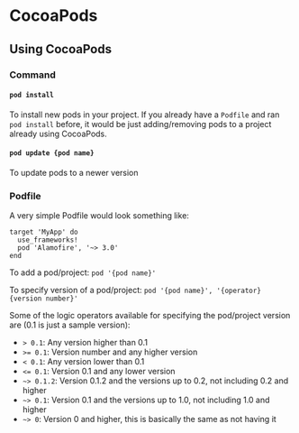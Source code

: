 # CocoaPods
## Using CocoaPods
### Command
#### `pod install`
To install new pods in your project. If you already have a `Podfile` and ran `pod install` before, it would be just adding/removing pods to a project already using CocoaPods.

#### `pod update {pod name}`
To update pods to a newer version

### Podfile
A very simple Podfile would look something like: 
```
target 'MyApp' do
  use_frameworks!
  pod 'Alamofire', '~> 3.0'
end
```

To add a pod/project: 
`pod '{pod name}'`

To specify version of a pod/project:
`pod '{pod name}', '{operator} {version number}'`

Some of the logic operators available for specifying the pod/project version are (0.1 is just a sample version):
- `> 0.1`: Any version higher than 0.1
- `>= 0.1`: Version number and any higher version
- `< 0.1`: Any version lower than 0.1
- `<= 0.1`: Version 0.1 and any lower version
- `~> 0.1.2`: Version 0.1.2 and the versions up to 0.2, not including 0.2 and higher
- `~> 0.1`: Version 0.1 and the versions up to 1.0, not including 1.0 and higher
- `~> 0`: Version 0 and higher, this is basically the same as not having it





